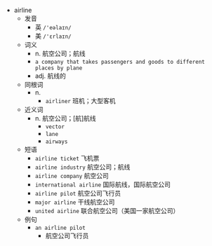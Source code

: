 - airline
  - 发音
    - 英 `/'eəlaɪn/`
    - 美 `/'ɛrlaɪn/`
  - 词义
    - n. 航空公司；航线
    - `a company that takes passengers and goods to different places by plane`
    - adj. 航线的
  - 同根词
    - n.
      - `airliner` 班机；大型客机
  - 近义词
    - n. 航空公司；[航]航线
      - `vector`
      - `lane`
      - `airways`
  - 短语
    - `airline ticket` 飞机票 
    - `airline industry` 航空公司；航线 
    - `airline company` 航空公司 
    - `international airline` 国际航线，国际航空公司 
    - `airline pilot` 航空公司飞行员 
    - `major airline` 干线航空公司 
    - `united airline` 联合航空公司（美国一家航空公司） 
  - 例句
    - `an airline pilot`
      - 航空公司飞行员

